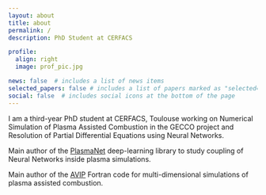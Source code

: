 ```yaml
---
layout: about
title: about
permalink: /
description: PhD Student at CERFACS

profile:
  align: right
  image: prof_pic.jpg

news: false  # includes a list of news items
selected_papers: false # includes a list of papers marked as "selected={true}"
social: false  # includes social icons at the bottom of the page
---
```


I am a third-year PhD student at CERFACS, Toulouse working on Numerical Simulation of Plasma Assisted Combustion in the GECCO project and Resolution of Partial Differential Equations using Neural Networks.

Main author of the [PlasmaNet](https://gitlab.com/cerfacs/plasmanet) deep-learning library to study coupling of Neural Networks inside plasma simulations.

Main author of the [AVIP](https://arxiv.org/abs/2201.01291) Fortran code for multi-dimensional simulations of plasma assisted combustion.

